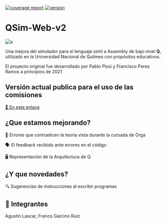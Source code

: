 [![coverage report](https://gitlab.com/qweb-project/qweb/badges/master/coverage.svg)](https://gitlab.com/qweb-project/qweb/-/commits/master)
[![version](https://img.shields.io/badge/version-1.5.0-informational.svg)](https://gitlab.com/qweb-project/qweb)

# QSim-Web-v2

![a](https://github.com/user-attachments/assets/7fef7867-2241-44b8-816e-8219fd1c32e6)

Una mejora del simulador para el lenguaje simil a Assembly de bajo nivel **Q**, utilizado en la Universidad Nacional de Quilmes con propósitos educativos.

El proyecto original fue desarrollado por Pablo Pissi y Francisco Perez Ramos a principios de 2021

## Versión actual publica para el uso de las comisiones
[🔗 En este enlace](https://qsim.unq.edu.ar)


## ¿Que estamos mejorando?
🐞 Errores que contradicen la teoria vista durante la cursada de Orga

🗣️ El feedback recibido ante errores en el código

🖥️ Representación de la Arquitectura de Q

## ¿Y que novedades?

🔍 Sugerencias de instrucciones al escribir programas

## 👤 Integrantes

Agustin Lascar, Franco Garcino Ruiz
